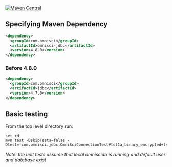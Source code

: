 [![Maven Central](https://maven-badges.herokuapp.com/maven-central/com.omnisci/omnisci-jdbc/badge.svg)](https://maven-badges.herokuapp.com/maven-central/com.omnisci/omnisci-jdbc)

## Specifying Maven Dependency

```xml
<dependency>
  <groupId>com.omnisci</groupId>
  <artifactId>omnisci-jdbc</artifactId>
  <version>4.8.0</version>
</dependency>
```

### Before 4.8.0

```xml
<dependency>
  <groupId>com.omnisci</groupId>
  <artifactId>jdbc</artifactId>
  <version>4.7.0</version>
</dependency>
```

## Basic testing
From the top level directory run:
```shell
set +H
mvn test -DskipTests=false -Dtest=!com.omnisci.jdbc.OmniSciConnectionTest#tst1a_binary_encrypted+tst2_http_unencrypted+tst3_https_encrypted+tst4_https_encrypted_with_server_validation
```
*Note: the unit tests assume that local omniscidb is running and default user and database exist*
